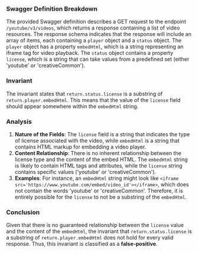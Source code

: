 ### Swagger Definition Breakdown
The provided Swagger definition describes a GET request to the endpoint `/youtube/v3/videos`, which returns a response containing a list of video resources. The response schema indicates that the response will include an array of items, each containing a `player` object and a `status` object. The `player` object has a property `embedHtml`, which is a string representing an iframe tag for video playback. The `status` object contains a property `license`, which is a string that can take values from a predefined set (either 'youtube' or 'creativeCommon').

### Invariant
The invariant states that `return.status.license` is a substring of `return.player.embedHtml`. This means that the value of the `license` field should appear somewhere within the `embedHtml` string.

### Analysis
1. **Nature of the Fields**: The `license` field is a string that indicates the type of license associated with the video, while `embedHtml` is a string that contains HTML markup for embedding a video player. 
2. **Content Relationship**: There is no inherent relationship between the license type and the content of the embed HTML. The `embedHtml` string is likely to contain HTML tags and attributes, while the `license` string contains specific values ('youtube' or 'creativeCommon'). 
3. **Examples**: For instance, an `embedHtml` string might look like `<iframe src='https://www.youtube.com/embed/video_id'></iframe>`, which does not contain the words 'youtube' or 'creativeCommon'. Therefore, it is entirely possible for the `license` to not be a substring of the `embedHtml`.

### Conclusion
Given that there is no guaranteed relationship between the `license` value and the content of the `embedHtml`, the invariant that `return.status.license` is a substring of `return.player.embedHtml` does not hold for every valid response. Thus, this invariant is classified as a **false-positive**.
